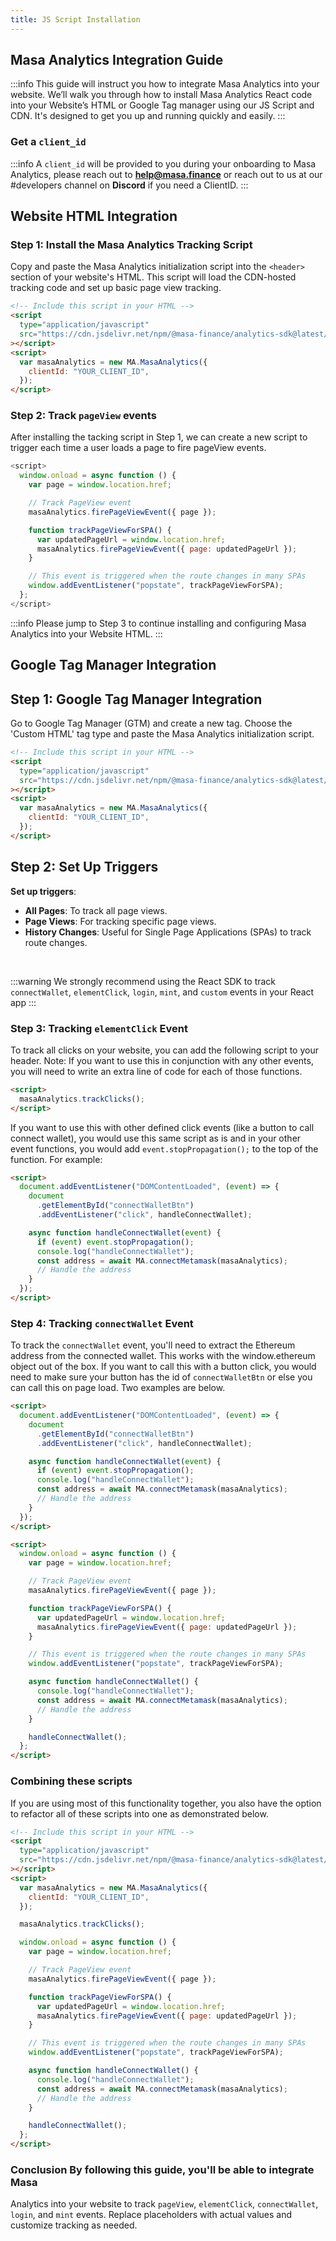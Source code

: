```yaml
---
title: JS Script Installation
---
```


## Masa Analytics Integration Guide

:::info
This guide will instruct you how to integrate Masa Analytics into your website. We’ll walk you through how to install Masa Analytics React code into your Website’s HTML or Google Tag manager using our JS Script and CDN. It's designed to get you up and running quickly and easily.
:::

### Get a `client_id`

:::info
A `client_id` will be provided to you during your onboarding to Masa Analytics, please reach out to **help@masa.finance** or reach out to us at our #developers channel on **Discord** if you need a ClientID.
:::

## Website HTML Integration

### Step 1: Install the Masa Analytics Tracking Script​

Copy and paste the Masa Analytics initialization script into the `<header>` section of your website's HTML. This script will load the CDN-hosted tracking code and set up basic page view tracking.

```html
<!-- Include this script in your HTML -->
<script
  type="application/javascript"
  src="https://cdn.jsdelivr.net/npm/@masa-finance/analytics-sdk@latest/dist/browser/masa-analytics.min.js"
></script>
<script>
  var masaAnalytics = new MA.MasaAnalytics({
    clientId: "YOUR_CLIENT_ID",
  });
</script>
```

### Step 2: Track `pageView` events

After installing the tacking script in Step 1, we can create a new script to trigger each time a user loads a page to fire pageView events.

```javascript
<script>
  window.onload = async function () {
    var page = window.location.href;

    // Track PageView event
    masaAnalytics.firePageViewEvent({ page });

    function trackPageViewForSPA() {
      var updatedPageUrl = window.location.href;
      masaAnalytics.firePageViewEvent({ page: updatedPageUrl });
    }

    // This event is triggered when the route changes in many SPAs
    window.addEventListener("popstate", trackPageViewForSPA);
  };
</script>
```

:::info
Please jump to Step 3 to continue installing and configuring Masa Analytics into your Website HTML.
:::

## Google Tag Manager Integration

## Step 1: Google Tag Manager Integration​

Go to Google Tag Manager (GTM) and create a new tag.
Choose the 'Custom HTML' tag type and paste the Masa Analytics initialization script.

```html
<!-- Include this script in your HTML -->
<script
  type="application/javascript"
  src="https://cdn.jsdelivr.net/npm/@masa-finance/analytics-sdk@latest/dist/browser/masa-analytics.min.js"
></script>
<script>
  var masaAnalytics = new MA.MasaAnalytics({
    clientId: "YOUR_CLIENT_ID",
  });
</script>
```

## Step 2: Set Up Triggers

**Set up triggers**:

- **All Pages**: To track all page views.
- **Page Views**: For tracking specific page views.
- **History Changes**: Useful for Single Page Applications (SPAs) to track route changes.

<br/>

:::warning
We strongly recommend using the React SDK to track `connectWallet`, `elementClick`, `login`, `mint`, and `custom` events in your React app
:::

### Step 3: Tracking `elementClick` Event

To track all clicks on your website, you can add the following script to your header. Note: If you want to use this in conjunction with any other events, you will need to write an extra line of code for each of those functions.

```html
<script>
  masaAnalytics.trackClicks();
</script>
```

If you want to use this with other defined click events (like a button to call connect wallet), you would use this same script as is and in your other event functions, you would add `event.stopPropagation();` to the top of the function. For example:

```html
<script>
  document.addEventListener("DOMContentLoaded", (event) => {
    document
      .getElementById("connectWalletBtn")
      .addEventListener("click", handleConnectWallet);

    async function handleConnectWallet(event) {
      if (event) event.stopPropagation();
      console.log("handleConnectWallet");
      const address = await MA.connectMetamask(masaAnalytics);
      // Handle the address
    }
  });
</script>
```

### Step 4: Tracking `connectWallet` Event

To track the `connectWallet` event, you'll need to extract the Ethereum address from the connected wallet. This works with the window.ethereum object out of the box. If you want to call this with a button click, you would need to make sure your button has the id of `connectWalletBtn` or else you can call this on page load. Two examples are below.

```html
<script>
  document.addEventListener("DOMContentLoaded", (event) => {
    document
      .getElementById("connectWalletBtn")
      .addEventListener("click", handleConnectWallet);

    async function handleConnectWallet(event) {
      if (event) event.stopPropagation();
      console.log("handleConnectWallet");
      const address = await MA.connectMetamask(masaAnalytics);
      // Handle the address
    }
  });
</script>
```

```html
<script>
  window.onload = async function () {
    var page = window.location.href;

    // Track PageView event
    masaAnalytics.firePageViewEvent({ page });

    function trackPageViewForSPA() {
      var updatedPageUrl = window.location.href;
      masaAnalytics.firePageViewEvent({ page: updatedPageUrl });
    }

    // This event is triggered when the route changes in many SPAs
    window.addEventListener("popstate", trackPageViewForSPA);

    async function handleConnectWallet() {
      console.log("handleConnectWallet");
      const address = await MA.connectMetamask(masaAnalytics);
      // Handle the address
    }

    handleConnectWallet();
  };
</script>
```

### Combining these scripts

If you are using most of this functionality together, you also have the option to refactor all of these scripts into one as demonstrated below.

```html
<!-- Include this script in your HTML -->
<script
  type="application/javascript"
  src="https://cdn.jsdelivr.net/npm/@masa-finance/analytics-sdk@latest/dist/browser/masa-analytics.min.js"
></script>
<script>
  var masaAnalytics = new MA.MasaAnalytics({
    clientId: "YOUR_CLIENT_ID",
  });

  masaAnalytics.trackClicks();

  window.onload = async function () {
    var page = window.location.href;

    // Track PageView event
    masaAnalytics.firePageViewEvent({ page });

    function trackPageViewForSPA() {
      var updatedPageUrl = window.location.href;
      masaAnalytics.firePageViewEvent({ page: updatedPageUrl });
    }

    // This event is triggered when the route changes in many SPAs
    window.addEventListener("popstate", trackPageViewForSPA);

    async function handleConnectWallet() {
      console.log("handleConnectWallet");
      const address = await MA.connectMetamask(masaAnalytics);
      // Handle the address
    }

    handleConnectWallet();
  };
</script>
```

### Conclusion By following this guide, you'll be able to integrate Masa

Analytics into your website to track `pageView`, `elementClick`,
`connectWallet`, `login`, and `mint` events. Replace placeholders with actual
values and customize tracking as needed.

